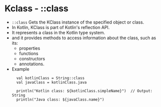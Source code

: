# Kclass - ::class
- `::class` Gets the KClass instance of the specified object or class.
- In Kotlin, KClass is part of Kotlin's reflection API.
- It represents a class in the Kotlin type system.
-  and it provides methods to access information about the class, such as its:
   - properties
   - functions
   - constructors
   - annotations.
- Example
  ```
    val kotlinClass = String::class
    val javaClass = kotlinClass.java
    
    println("Kotlin class: ${kotlinClass.simpleName}")  // Output: String
    println("Java class: ${javaClass.name}")
  ```
